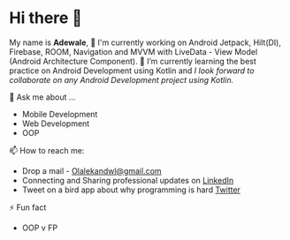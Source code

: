 # Hi there 👋

<!--
**appleobject/appleobject** is a ✨ _special_ ✨ repository because its `README.md` (this file) appears on your GitHub profile.

Here are some ideas to get you started:

- 🔭 I’m currently working on ...
- 🌱 I’m currently learning ...
- 👯 I’m looking to collaborate on ...
- 🤔 I’m looking for help with ...
- 💬 Ask me about ...
- 📫 How to reach me: ...
- 😄 Pronouns: ...
- ⚡ Fun fact: ...
-->

My name is **Adewale**, 🔭 I'm currently working on Android Jetpack, Hilt(DI), Firebase, ROOM, Navigation and MVVM with LiveData - View Model (Android Architecture Component).
🌱 I’m currently learning the best practice on Android Development using Kotlin and _I look forward to collaborate on any Android Development project using *Kotlin*._

💬 Ask me about ...

- Mobile Development
- Web Development
- OOP

📫 How to reach me:

- Drop a mail - Olalekandwl@gmail.com
- Connecting and Sharing professional updates on [LinkedIn](https://www.linkedin.com/in/olalekan-adewale-4703b1b2/)
- Tweet on a bird app about why programming is hard [Twitter](https://twitter.com/Kvng_Adewale)

⚡ Fun fact
- OOP v FP
